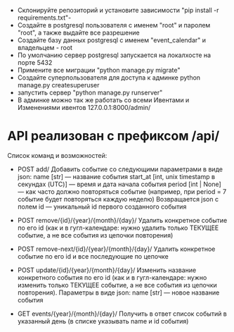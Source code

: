 - Склонируйте репозиторий и установите зависимости "pip install -r requirements.txt"-
- Создайте в postgresql пользователя с именем "root" и паролем "root", а также выдайте все разрешение
- Создайте базу данных postgresql с именем "event_calendar" и владельцем - root
- По умолчанию сервер postgresql запускается на локалхосте на порте 5432
- Примените все миграции "python manage.py migrate"
- Создайте суперпользователя для доступа к админке python manage.py createsuperuser
- запустить сервер "python manage.py runserver"
- В админке можно так же работать со всеми Ивентами и Изменениями ивентов 127.0.0.1:8000/admin/

# API реализован с префиксом /api/
Список команд и возможностей:
- POST  add/
Добавить событие со следующими параметрами в виде json:
name [str] — название события
start_at [int, unix timestamp в секундах (UTC)] — время и дата начала события
period [int | None] — как часто должно повторяться событие (например, при period = 7 событие будет повторяться каждую неделю)
Возвращается json с полем id — уникальный id первого созданного события

- POST  remove/{id}/{year}/{month}/{day}/
Удалить конкретное событие по его id (как и в гугл-календаре: нужно удалить только ТЕКУЩЕЕ событие, а не все события из цепочки повторения)

- POST  remove-next/{id}/{year}/{month}/{day}/
Удалить конкретное событие по его id и все последующие по цепочке

- POST  update/{id}/{year}/{month}/{day}/
Изменить название конкретного события по его id (как и в гугл-календаре: нужно изменить только ТЕКУЩЕЕ событие, а не все события из цепочки повторения). Параметры в виде json:
name [str] — новое название события

- GET  events/{year}/{month}/{day}/
Получить в ответ список событий в указанный день (в списке указывать name и id события)
